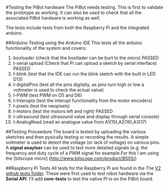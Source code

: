 #Testing the PiBot hardware
The PiBot needs testing.  This is first to validate the prototype as working. It can also be used to check that all the associated PiBot hardware is working as well.

The tests include tests from both the Raspberry Pi and the integrated arduino.

##Arduino Testing using the Arduino IDE
This tests all the arduino functionality of the system and covers:

1. booloader (check that the bootlader can be burt to the micro) PASSED 
2. t-serial upload (Check that Pi can upload a sketch by serial interface) PASSED
3. t-blink (test that the IDE can run the blink sketch with the built in LED D13)
4. t-digitalPins (test all the pins digitally, as pins turn high or low a voltmeter is used to check the actual value)
5. t-PWM (test PWM on D5 and D6) 
6. t-Interupts (test the interupt functionality from the motor encoders)
7. t-pixels (test the neopixels)
8. t-motors (test the motors left and right) PASSED
9. t-ultrasound (test ultrasound value and display through serial console)
10. t-AnalogRead (read an analogue value from A1(15),A2(16),A3(17)

##Testing Proceedure
The board is tested by uploading the various sketches and then pysically testing or recording the results. A simple voltmeter is used to detect the voltage (or lack of voltage) on various pins.  A **signal anaylser** can be used to test more detailed signals (e.g. the frequency and duty cycle of a PWM signal for example.For this I am using the [bitscope micro] (http://www.bitscope.com/product/BS05/)

##Raspberry Pi Tests
All tests for the Raspberry Pi are found in the The [V2 github tests folder](https://github.com/pi-bot/.v2/tree/master/tests). These were first used to test robot hardware via the **Serial API**.  I'll add **core-tests** to test the native PI io on the PiBot board.
